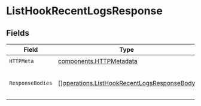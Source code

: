 # ListHookRecentLogsResponse


## Fields

| Field                                                                                                    | Type                                                                                                     | Required                                                                                                 | Description                                                                                              |
| -------------------------------------------------------------------------------------------------------- | -------------------------------------------------------------------------------------------------------- | -------------------------------------------------------------------------------------------------------- | -------------------------------------------------------------------------------------------------------- |
| `HTTPMeta`                                                                                               | [components.HTTPMetadata](../../models/components/httpmetadata.md)                                       | :heavy_check_mark:                                                                                       | N/A                                                                                                      |
| `ResponseBodies`                                                                                         | [][operations.ListHookRecentLogsResponseBody](../../models/operations/listhookrecentlogsresponsebody.md) | :heavy_minus_sign:                                                                                       | A list of recent logs for the hook.                                                                      |